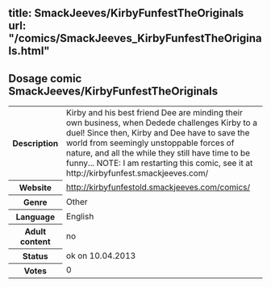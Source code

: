 title: SmackJeeves/KirbyFunfestTheOriginals
url: "/comics/SmackJeeves_KirbyFunfestTheOriginals.html"
---
Dosage comic SmackJeeves/KirbyFunfestTheOriginals
-----------------------------------------

<table class="comicinfo">
<tr>
<th>Description</th><td>Kirby and his best friend Dee are minding their own business, when Dedede challenges Kirby to a duel! Since then, Kirby and Dee have to save the world from seemingly unstoppable forces of nature, and all the while they still have time to be funny... NOTE: I am restarting this comic, see it at http://kirbyfunfest.smackjeeves.com/</td>
</tr>
<tr>
<th>Website</th><td><a href="http://kirbyfunfestold.smackjeeves.com/comics/">http://kirbyfunfestold.smackjeeves.com/comics/</a></td>
</tr>
<tr>
<th>Genre</th><td>Other</td>
</tr>
<tr>
<th>Language</th><td>English</td>
</tr>
<tr>
<th>Adult content</th><td>no</td>
</tr>
<tr>
<th>Status</th><td>ok on 10.04.2013</td>
</tr>
<tr>
<th>Votes</th><td>0</div></td>
</tr>
</table>
